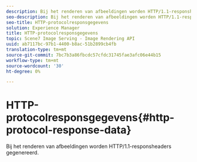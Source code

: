 ```yaml
---
description: Bij het renderen van afbeeldingen worden HTTP/1.1-responsheaders gegenereerd.
seo-description: Bij het renderen van afbeeldingen worden HTTP/1.1-responsheaders gegenereerd.
seo-title: HTTP-protocolresponsgegevens
solution: Experience Manager
title: HTTP-protocolresponsgegevens
topic: Scene7 Image Serving - Image Rendering API
uuid: ab7117bc-97b1-4400-b8ac-51b2899cb4fb
translation-type: tm+mt
source-git-commit: 7bc7b3a86fbcdc57cfdc31745fae3afc06e44b15
workflow-type: tm+mt
source-wordcount: '30'
ht-degree: 0%

---
```



# HTTP-protocolresponsgegevens{#http-protocol-response-data}

Bij het renderen van afbeeldingen worden HTTP/1.1-responsheaders gegenereerd.


